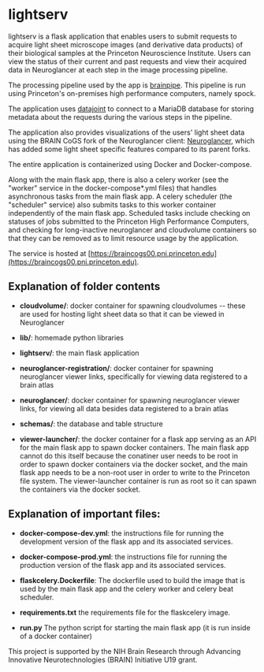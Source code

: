 # lightserv

lightserv is a flask application that enables users to submit requests to acquire light sheet microscope images (and derivative data products) of their biological samples at the Princeton Neuroscience Institute. Users can view the status of their current and past requests and view their acquired data in Neuroglancer at each step in the image processing pipeline. 

The processing pipeline used by the app is [brainpipe](https://github.com/BrainCOGS/brainpipe). This pipeline is run using Princeton's on-premises high performance computers, namely spock.  

The application uses [datajoint](https://github.com/datajoint/datajoint-python) to connect to a MariaDB database for storing metadata about the requests during the various steps in the pipeline. 

The application also provides visualizations of the users' light sheet data using the BRAIN CoGS fork of the Neuroglancer client: [Neuroglancer](https://github.com/BrainCOGS/neuroglancer), which has added some light sheet specific features compared to its parent forks. 

The entire application is containerized using Docker and Docker-compose.

Along with the main flask app, there is also a celery worker (see the "worker" service in the docker-compose\*.yml files) that handles asynchronous tasks from the main flask app. A celery scheduler (the "scheduler" service) also submits tasks to this worker container independently of the main flask app. Scheduled tasks include checking on statuses of jobs submitted to the Princeton High Performance Computers, and checking for long-inactive neuroglancer and cloudvolume containers so that they can be removed as to limit resource usage by the application.  

The service is hosted at [https://braincogs00.pni.princeton.edu](https://braincogs00.pni.princeton.edu). 

## Explanation of folder contents

- **cloudvolume/**: docker container for spawning cloudvolumes -- these are used for hosting light sheet data so that it can be viewed in Neuroglancer

- **lib/**: homemade python libraries  

- **lightserv/**: the main flask application

- **neuroglancer-registration/**: docker container for spawning neuroglancer viewer links, specifically for viewing data registered to a brain atlas

- **neuroglancer/**: docker container for spawning neuroglancer viewer links, for viewing all data besides data registered to a brain atlas

- **schemas/**: the database and table structure

- **viewer-launcher/**: the docker container for a flask app serving as an API for the main flask app to spawn docker containers. The main flask app cannot do this itself because the conatiner user needs to be root in order to spawn docker containers via the docker socket, and the main flask app needs to be a non-root user in order to write to the Princeton file system. The viewer-launcher container is run as root so it can spawn the containers via the docker socket. 

## Explanation of important files:

- **docker-compose-dev.yml**: the instructions file for running the development version of the flask app and its associated services. 

- **docker-compose-prod.yml**: the instructions file for running the production version of the flask app and its associated services.

- **flaskcelery.Dockerfile**: The dockerfile used to build the image that is used by the main flask app and the celery worker and celery beat scheduler. 

- **requirements.txt** the requirements file for the flaskcelery image. 

- **run.py** The python script for starting the main flask app (it is run inside of a docker container)


This project is supported by the NIH Brain Research through Advancing Innovative Neurotechnologies (BRAIN) Initiative U19 grant.